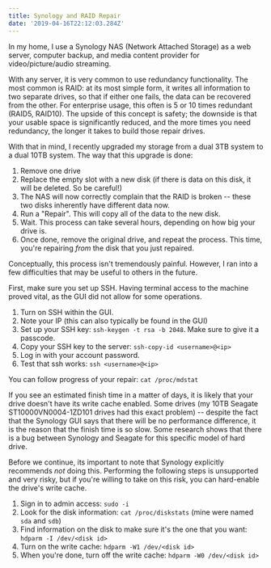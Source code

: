 ```yaml
---
title: Synology and RAID Repair
date: '2019-04-16T22:12:03.284Z'
---
```


In my home, I use a Synology NAS (Network Attached Storage) as a web server, computer backup, and media content provider for video/picture/audio streaming.

With any server, it is very common to use redundancy functionality. The most common is RAID: at its most simple form, it writes all information to two separate drives, so that if either one fails, the data can be recovered from the other. For enterprise usage, this often is 5 or 10 times redundant (RAID5, RAID10). The upside of this concept is safety; the downside is that your usable space is significantly reduced, and the more times you need redundancy, the longer it takes to build those repair drives.

With that in mind, I recently upgraded my storage from a dual 3TB system to a dual 10TB system. The way that this upgrade is done:
  1. Remove one drive
  2. Replace the empty slot with a new disk (if there is data on this disk, it will be deleted. So be careful!)
  3. The NAS will now correctly complain that the RAID is broken -- these two disks inherently have different data now.
  4. Run a "Repair". This will copy all of the data to the new disk.
  5. Wait. This process can take several hours, depending on how big your drive is.
  6. Once done, remove the original drive, and repeat the process. This time, you're repairing _from_ the disk that you just repaired.

Conceptually, this process isn't tremendously painful. However, I ran into a few difficulties that may be useful to others in the future.

First, make sure you set up SSH. Having terminal access to the machine proved vital, as the GUI did not allow for some operations.
  1. Turn on SSH within the GUI.
  2. Note your IP (this can also typically be found in the GUI)
  3. Set up your SSH key: `ssh-keygen -t rsa -b 2048`. Make sure to give it a passcode.
  4. Copy your SSH key to the server: `ssh-copy-id <username>@<ip>`
  5. Log in with your account password.
  6. Test that ssh works: `ssh <username>@<ip>`

You can follow progress of your repair: `cat /proc/mdstat`

If you see an estimated finish time in a matter of days, it is likely that your drive doesn't have its write cache enabled. Some drives (my 10TB Seagate ST10000VN0004-1ZD101 drives had this exact problem) -- despite the fact that the Synology GUI says that there will be no performance difference, it is the reason that the finish time is so slow. Some research shows that there is a bug between Synology and Seagate for this specific model of hard drive.

Before we continue, its important to note that Synology explicitly recommends _not_ doing this. Performing the following steps is unsupported and very risky, but if you're willing to take on this risk, you can hard-enable the drive's write cache.
  1. Sign in to admin access: `sudo -i`
  2. Look for the disk information: `cat /proc/diskstats` (mine were named `sda` and `sdb`)
  3. Find information on the disk to make sure it's the one that you want: `hdparm -I /dev/<disk id>`
  4. Turn on the write cache: `hdparm -W1 /dev/<disk id>`
  5. When you're done, turn off the write cache: `hdparm -W0 /dev/<disk id>`